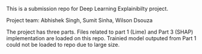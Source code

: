 This is a submission repo for Deep Learning Explainibilty project. 

Project team: Abhishek Singh, Sumit Sinha, Wilson Dsouza

The project has three parts. Files related to part 1 (Lime) and Part 3 (SHAP) implementation are loaded on this repo. Trainied model outputed from Part 1 could not be loaded to repo due to large size.
